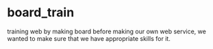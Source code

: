 # board_train
training web by making board
before making our own web service, we wanted to make sure that we have appropriate skills for it.
